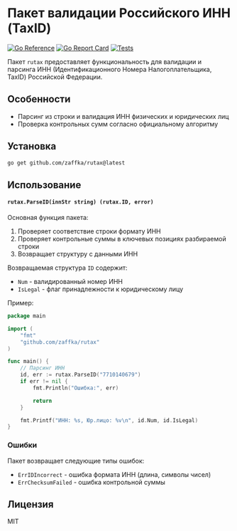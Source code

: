 # Пакет валидации Российского ИНН (TaxID)

[![Go Reference](https://pkg.go.dev/badge/github.com/zaffka/rutax.svg)](https://pkg.go.dev/github.com/zaffka/rutax)
[![Go Report Card](https://goreportcard.com/badge/github.com/zaffka/rutax)](https://goreportcard.com/report/github.com/zaffka/rutax)
[![Tests](https://github.com/zaffka/rutax/actions/workflows/tests.yml/badge.svg)](https://github.com/zaffka/rutax/actions/workflows/tests.yml)

Пакет `rutax` предоставляет функциональность для валидации и парсинга ИНН (Идентификационного Номера Налогоплательщика, TaxID) Российской Федерации.

## Особенности

- Парсинг из строки и валидация ИНН физических и юридических лиц
- Проверка контрольных сумм согласно официальному алгоритму


## Установка

```bash
go get github.com/zaffka/rutax@latest
```

## Использование
#### `rutax.ParseID(innStr string) (rutax.ID, error)`

Основная функция пакета:
1. Проверяет соответствие строки формату ИНН
1. Проверяет контрольные суммы в ключевых позициях разбираемой строки
1. Возвращает структуру с данными ИНН

Возвращаемая структура `ID` содержит:
- `Num` - валидированный номер ИНН
- `IsLegal` - флаг принадлежности к юридическому лицу


Пример:
```go
package main

import (
	"fmt"
	"github.com/zaffka/rutax"
)

func main() {
	// Парсинг ИНН
	id, err := rutax.ParseID("7710140679")
	if err != nil {
		fmt.Println("Ошибка:", err)

		return
	}

	fmt.Printf("ИНН: %s, Юр.лицо: %v\n", id.Num, id.IsLegal)
}
```

### Ошибки

Пакет возвращает следующие типы ошибок:
- `ErrIDIncorrect` - ошибка формата ИНН (длина, символы чисел)
- `ErrChecksumFailed` - ошибка контрольной суммы


## Лицензия

MIT